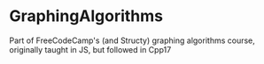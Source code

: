# GraphingAlgorithms
Part of FreeCodeCamp's (and Structy) graphing algorithms course, originally taught in JS, but followed in Cpp17
